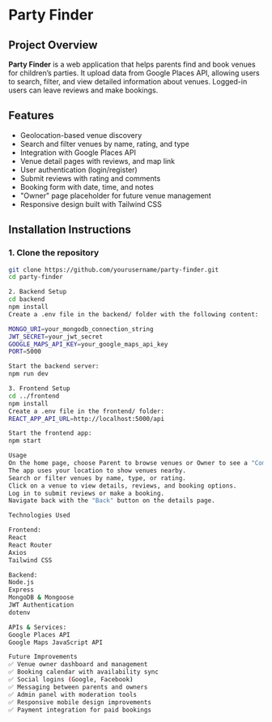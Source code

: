 # Party Finder

## Project Overview

**Party Finder** is a web application that helps parents find and book venues for children’s parties. 
It upload data from Google Places API, allowing users to search, filter, and view detailed information about venues. 
Logged-in users can leave reviews and make bookings.

## Features

- Geolocation-based venue discovery
- Search and filter venues by name, rating, and type
- Integration with Google Places API
- Venue detail pages with reviews, and map link
- User authentication (login/register)
- Submit reviews with rating and comments
- Booking form with date, time, and notes
- "Owner" page placeholder for future venue management
- Responsive design built with Tailwind CSS

## Installation Instructions

### 1. Clone the repository

```bash
git clone https://github.com/yourusername/party-finder.git
cd party-finder

2. Backend Setup
cd backend
npm install
Create a .env file in the backend/ folder with the following content:

MONGO_URI=your_mongodb_connection_string
JWT_SECRET=your_jwt_secret
GOOGLE_MAPS_API_KEY=your_google_maps_api_key
PORT=5000

Start the backend server:
npm run dev

3. Frontend Setup
cd ../frontend
npm install
Create a .env file in the frontend/ folder:
REACT_APP_API_URL=http://localhost:5000/api

Start the frontend app:
npm start

Usage
On the home page, choose Parent to browse venues or Owner to see a "Coming soon" message.
The app uses your location to show venues nearby.
Search or filter venues by name, type, or rating.
Click on a venue to view details, reviews, and booking options.
Log in to submit reviews or make a booking.
Navigate back with the "Back" button on the details page.

Technologies Used

Frontend:
React
React Router
Axios
Tailwind CSS

Backend:
Node.js
Express
MongoDB & Mongoose
JWT Authentication
dotenv

APIs & Services:
Google Places API
Google Maps JavaScript API

Future Improvements
✅ Venue owner dashboard and management
✅ Booking calendar with availability sync
✅ Social logins (Google, Facebook)
✅ Messaging between parents and owners
✅ Admin panel with moderation tools
✅ Responsive mobile design improvements
✅ Payment integration for paid bookings
